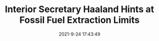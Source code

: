 ---
"title": "Interior Secretary Haaland Hints at Fossil Fuel Extraction Limits"
"date": "2021-9-24 17:43:49"
"feed_name": "RIGZONE"
"feed_website": "http://www.rigzone.com/"
"feed_rss": "http://www.rigzone.com/news/rss/rigzone_latest.aspx"
"link": "https://www.rigzone.com/news/wire/interior_secretary_haaland_hints_at_fossil_fuel_extraction_limits-24-sep-2021-166529-article/?rss=true"
"file": "_posts/2021-1-1-987d870c42a7b856e973366d72ecd6ea93bcbc17.md"
"accident": "0"
"drilling": "0"
"dead": "0"
"injured": "0"
"where": "unknown site"
---